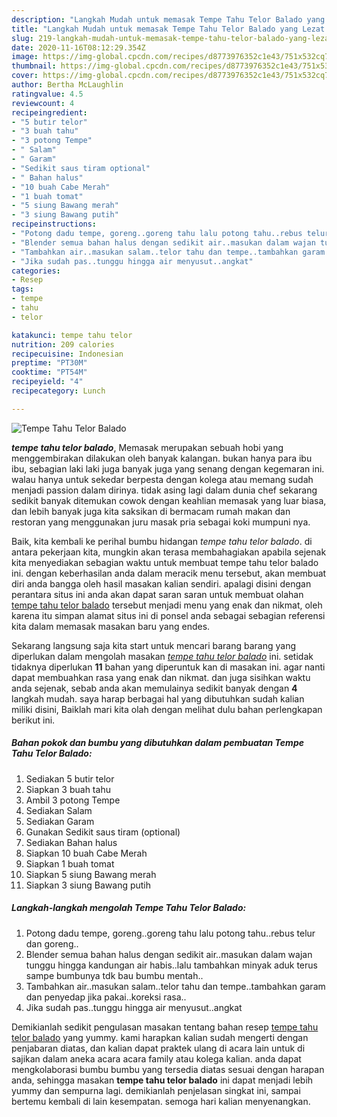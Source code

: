 ```yaml
---
description: "Langkah Mudah untuk memasak Tempe Tahu Telor Balado yang Lezat Sekali"
title: "Langkah Mudah untuk memasak Tempe Tahu Telor Balado yang Lezat Sekali"
slug: 219-langkah-mudah-untuk-memasak-tempe-tahu-telor-balado-yang-lezat-sekali
date: 2020-11-16T08:12:29.354Z
image: https://img-global.cpcdn.com/recipes/d8773976352c1e43/751x532cq70/tempe-tahu-telor-balado-foto-resep-utama.jpg
thumbnail: https://img-global.cpcdn.com/recipes/d8773976352c1e43/751x532cq70/tempe-tahu-telor-balado-foto-resep-utama.jpg
cover: https://img-global.cpcdn.com/recipes/d8773976352c1e43/751x532cq70/tempe-tahu-telor-balado-foto-resep-utama.jpg
author: Bertha McLaughlin
ratingvalue: 4.5
reviewcount: 4
recipeingredient:
- "5 butir telor"
- "3 buah tahu"
- "3 potong Tempe"
- " Salam"
- " Garam"
- "Sedikit saus tiram optional"
- " Bahan halus"
- "10 buah Cabe Merah"
- "1 buah tomat"
- "5 siung Bawang merah"
- "3 siung Bawang putih"
recipeinstructions:
- "Potong dadu tempe, goreng..goreng tahu lalu potong tahu..rebus telur dan goreng.."
- "Blender semua bahan halus dengan sedikit air..masukan dalam wajan tunggu hingga kandungan air habis..lalu tambahkan minyak aduk terus sampe bumbunya tdk bau bumbu mentah.."
- "Tambahkan air..masukan salam..telor tahu dan tempe..tambahkan garam dan penyedap jika pakai..koreksi rasa.."
- "Jika sudah pas..tunggu hingga air menyusut..angkat"
categories:
- Resep
tags:
- tempe
- tahu
- telor

katakunci: tempe tahu telor 
nutrition: 209 calories
recipecuisine: Indonesian
preptime: "PT30M"
cooktime: "PT54M"
recipeyield: "4"
recipecategory: Lunch

---
```



![Tempe Tahu Telor Balado](https://img-global.cpcdn.com/recipes/d8773976352c1e43/751x532cq70/tempe-tahu-telor-balado-foto-resep-utama.jpg)

<b><i>tempe tahu telor balado</i></b>, Memasak merupakan sebuah hobi yang menggembirakan dilakukan oleh banyak kalangan. bukan hanya para ibu ibu, sebagian laki laki juga banyak juga yang senang dengan kegemaran ini. walau hanya untuk sekedar berpesta dengan kolega atau memang sudah menjadi passion dalam dirinya. tidak asing lagi dalam dunia chef sekarang sedikit banyak ditemukan cowok dengan keahlian memasak yang luar biasa, dan lebih banyak juga kita saksikan di bermacam rumah makan dan restoran yang menggunakan juru masak pria sebagai koki mumpuni nya.

Baik, kita kembali ke perihal bumbu hidangan <i>tempe tahu telor balado</i>. di antara pekerjaan kita, mungkin akan terasa membahagiakan apabila sejenak kita menyediakan sebagian waktu untuk membuat tempe tahu telor balado ini. dengan keberhasilan anda dalam meracik menu tersebut, akan membuat diri anda bangga oleh hasil masakan kalian sendiri. apalagi disini dengan perantara situs ini anda akan dapat saran saran untuk membuat olahan <u>tempe tahu telor balado</u> tersebut menjadi menu yang enak dan nikmat, oleh karena itu simpan alamat situs ini di ponsel anda sebagai sebagian referensi kita dalam memasak masakan baru yang endes.




Sekarang langsung saja kita start untuk mencari barang barang yang diperlukan dalam mengolah masakan <u><i>tempe tahu telor balado</i></u> ini. setidak tidaknya diperlukan <b>11</b> bahan yang diperuntuk kan di masakan ini. agar nanti dapat membuahkan rasa yang enak dan nikmat. dan juga sisihkan waktu anda sejenak, sebab anda akan memulainya sedikit banyak dengan <b>4</b> langkah mudah. saya harap berbagai hal yang dibutuhkan sudah kalian miliki disini, Baiklah mari kita olah dengan melihat dulu bahan perlengkapan berikut ini.

<!--inarticleads1-->

##### Bahan pokok dan bumbu yang dibutuhkan dalam pembuatan Tempe Tahu Telor Balado:

1. Sediakan 5 butir telor
1. Siapkan 3 buah tahu
1. Ambil 3 potong Tempe
1. Sediakan  Salam
1. Sediakan  Garam
1. Gunakan Sedikit saus tiram (optional)
1. Sediakan  Bahan halus
1. Siapkan 10 buah Cabe Merah
1. Siapkan 1 buah tomat
1. Siapkan 5 siung Bawang merah
1. Siapkan 3 siung Bawang putih




<!--inarticleads2-->

##### Langkah-langkah mengolah Tempe Tahu Telor Balado:

1. Potong dadu tempe, goreng..goreng tahu lalu potong tahu..rebus telur dan goreng..
1. Blender semua bahan halus dengan sedikit air..masukan dalam wajan tunggu hingga kandungan air habis..lalu tambahkan minyak aduk terus sampe bumbunya tdk bau bumbu mentah..
1. Tambahkan air..masukan salam..telor tahu dan tempe..tambahkan garam dan penyedap jika pakai..koreksi rasa..
1. Jika sudah pas..tunggu hingga air menyusut..angkat




Demikianlah sedikit pengulasan masakan tentang bahan resep <u>tempe tahu telor balado</u> yang yummy. kami harapkan kalian sudah mengerti dengan penjabaran diatas, dan kalian dapat praktek ulang di acara lain untuk di sajikan dalam aneka acara acara family atau kolega kalian. anda dapat mengkolaborasi bumbu bumbu yang tersedia diatas sesuai dengan harapan anda, sehingga masakan <b>tempe tahu telor balado</b> ini dapat menjadi lebih yummy dan sempurna lagi. demikianlah penjelasan singkat ini, sampai bertemu kembali di lain kesempatan. semoga hari kalian menyenangkan.
